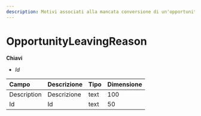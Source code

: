 ```yaml
---
description: Motivi associati alla mancata conversione di un'opportunità di vendita.
---
```


# OpportunityLeavingReason

**Chiavi**

* _Id_

| Campo | Descrizione | Tipo | Dimensione |
| :--- | :--- | :--- | :--- |
| Description | Descrizione | text | 100 |
| Id | Id | text | 50 |
